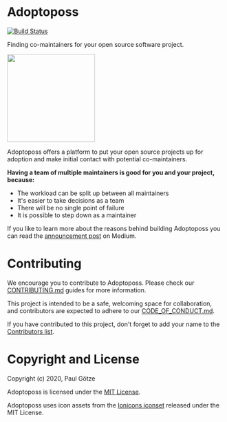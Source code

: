 # Adoptoposs

[![Build Status](https://github.com/adoptoposs/adoptoposs/workflows/Elixir%20CI/badge.svg)](https://github.com/adoptoposs/adoptoposs/workflows/Elixir%20CI/badge.svg)

Finding co-maintainers for your open source software project. 

<img src="https://github.com/adoptoposs/adoptoposs/blob/master/assets/static/images/adoptoposs-logo.png" width="204">

Adoptoposs offers a platform to put your open source
projects up for adoption and make initial contact with
potential co-maintainers.

**Having a team of multiple maintainers is good for you and your project, because:**

* The workload can be split up between all maintainers
* It's easier to take decisions as a team
* There will be no single point of failure
* It is possible to step down as a maintainer

If you like to learn more about the reasons behind
building Adoptoposs you can read the
[announcement post](https://medium.com/p/74c1cd5df5d5?source=friends_link&sk=80b575161642c3ba17d6d4213de8578a) on Medium.

# Contributing

We encourage you to contribute to Adoptoposs. 
Please check our [CONTRIBUTING.md](https://github.com/adoptoposs/adoptoposs/blob/master/CONTRIBUTING.md) guides for more information. 

This project is intended to be a safe, welcoming space for collaboration, and contributors are expected to adhere to our [CODE_OF_CONDUCT.md](https://github.com/adoptoposs/adoptoposs/blob/master/CODE_OF_CONDUCT.md).

If you have contributed to this project, don't forget to add your name to the [Contributors list](CONTRIBUTORS.md).

# Copyright and License

Copyright (c) 2020, Paul Götze

Adoptoposs is licensed under the [MIT License](https://github.com/adoptoposs/adoptoposs/blob/master/LICENSE.md).

Adoptoposs uses icon assets from the [Ionicons iconset](https://ionicons.com/) released under the MIT License.
